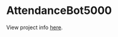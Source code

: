 AttendanceBot5000
=================

View project info [here](https://developer.mbed.org/users/sjsm3/notebook/class-attendance-bot/).

